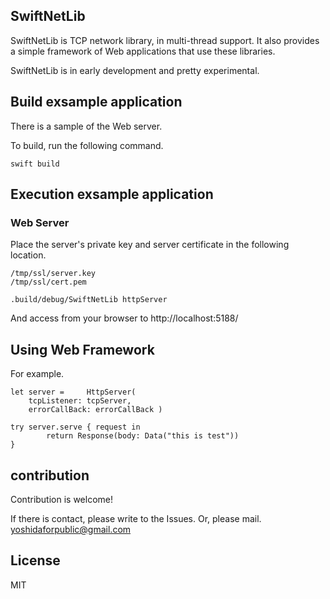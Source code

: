 ## SwiftNetLib

SwiftNetLib is TCP network library, in multi-thread support.
It also provides a simple framework of Web applications that use these libraries.

SwiftNetLib is in early development and pretty experimental.

## Build exsample application

There is a sample of the Web server.

To build, run the following command.
```
swift build
```

## Execution exsample application

### Web Server

Place the server's private key and server certificate in the following location.
```
/tmp/ssl/server.key
/tmp/ssl/cert.pem
```

```
.build/debug/SwiftNetLib httpServer
```
And access from your browser to http://localhost:5188/

## Using Web Framework

For example.
```
let server =     HttpServer(
    tcpListener: tcpServer,
    errorCallBack: errorCallBack )

try server.serve { request in
        return Response(body: Data("this is test"))
}
```

## contribution

Contribution is welcome!

If there is contact, please write to the Issues. Or, please mail.
yoshidaforpublic@gmail.com

## License

 MIT
